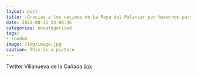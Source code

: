 ```yaml
---
layout: post
title: ¡Gracias a los vecinos de La Raya del Palancar por hacernos partícipes de la fiesta de su patrona, la Virgen de La Paloma! https...
date: 2022-08-15 23:00:46
categories: uncategorized
tags:
- random
image: /img/image.jpg
caption: This is a picture
---
```

Twitter Villanueva de la Cañada [link](https://twitter.com/AytoVDLCanada/status/1559146631420940289)
